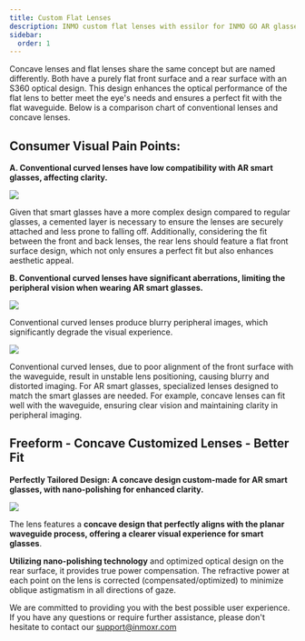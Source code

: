 ```yaml
---
title: Custom Flat Lenses
description: INMO custom flat lenses with essilor for INMO GO AR glasses.
sidebar:
  order: 1
---
```

Concave lenses and flat lenses share the same concept but are named differently. Both have a purely flat front surface and a rear surface with an S360 optical design. This design enhances the optical performance of the flat lens to better meet the eye's needs and ensures a perfect fit with the flat waveguide. Below is a comparison chart of conventional lenses and concave lenses.

## **Consumer Visual Pain Points:**

**A. Conventional curved lenses have low compatibility with AR smart glasses, affecting clarity.**

![](public/images/go/go-custom-lenses-1.png)

Given that smart glasses have a more complex design compared to regular glasses, a cemented layer is necessary to ensure the lenses are securely attached and less prone to falling off. Additionally, considering the fit between the front and back lenses, the rear lens should feature a flat front surface design, which not only ensures a perfect fit but also enhances aesthetic appeal.



**B. Conventional curved lenses have significant aberrations, limiting the peripheral vision when wearing AR smart glasses.**

![](public/images/go/go-custom-lenses-2.png)

Conventional curved lenses produce blurry peripheral images, which significantly degrade the visual experience.

![](public/images/go/go-custom-lenses-3.png)

Conventional curved lenses, due to poor alignment of the front surface with the waveguide, result in unstable lens positioning, causing blurry and distorted imaging. For AR smart glasses, specialized lenses designed to match the smart glasses are needed. For example, concave lenses can fit well with the waveguide, ensuring clear vision and maintaining clarity in peripheral imaging.

## **Freeform - Concave Customized Lenses - Better Fit**

**Perfectly Tailored Design: A concave design custom-made for AR smart glasses, with nano-polishing for enhanced clarity.**

![](public/images/go/go-custom-lenses-4.png)

The lens features a **concave design that perfectly aligns with the planar waveguide process, offering a clearer visual experience for smart glasses**.&#x20;

**Utilizing nano-polishing technology** and optimized optical design on the rear surface, it provides true power compensation. The refractive power at each point on the lens is corrected (compensated/optimized) to minimize oblique astigmatism in all directions of gaze.



We are committed to providing you with the best possible user experience. If you have any questions or require further assistance, please don't hesitate to contact our support@inmoxr.com


